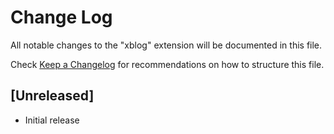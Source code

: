 # Change Log

All notable changes to the "xblog" extension will be documented in this file.

Check [Keep a Changelog](http://keepachangelog.com/) for recommendations on how to structure this file.

## [Unreleased]

- Initial release
